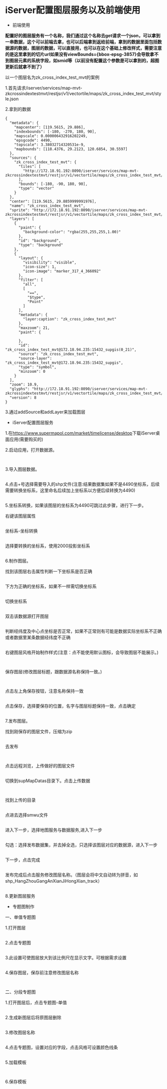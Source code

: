 # iServer配置图层服务以及前端使用

* 前端使用

**配置好的图层服务有一个名称，我们通过这个名称去get请求一个json，可以拿到一串数据，这个可以前端去拿，也可以后端拿到返给前端，拿到的数据里面包括数据源的数据，图层的数据，可以直接用，也可以在这个基础上修改样式，需要注意的是这里拿到的切片url如果没有viewBounds={bbox-epsg-3857}会导致拿不到图层元素的系统字段，如smid等（以前没有配置这个参数是可以拿到的，超图更新后就拿不到了）**

以一个图层名为zk_cross_index_test_mvt的案例

1.首先请求/iserver/services/map-mvt-zkcrossindextestmvt/restjsr/v1/vectortile/maps/zk_cross_index_test_mvt/style.json

2.拿到的数据

```
{
  "metadata": {
    "mapcenter": [119.5615, 29.886],
    "indexbounds": [-180, -270, 180, 90],
    "mapscale": 0.000006432916202249,
    "epsgcode": 4490,
    "topscale": 3.38032714320531e-9,
    "mapbounds": [118.4376, 29.2123, 120.6854, 30.5597]
  },
  "sources": {
    "zk_cross_index_test_mvt": {
      "tiles": [
        "http://172.18.91.192:8090/iserver/services/map-mvt-zkcrossindextestmvt/restjsr/v1/vectortile/maps/zk_cross_index_test_mvt/tiles/{z}/{x}/{y}.mvt"
      ],
      "bounds": [-180, -90, 180, 90],
      "type": "vector"
    }
  },
  "center": [119.5615, 29.8859999991976],
  "name": "zk_cross_index_test_mvt",
  "sprite": "http://172.18.91.192:8090/iserver/services/map-mvt-zkcrossindextestmvt/restjsr/v1/vectortile/maps/zk_cross_index_test_mvt/sprites/sprite",
  "layers": [
    {
      "paint": {
        "background-color": "rgba(255,255,255,1.00)"
      },
      "id": "background",
      "type": "background"
    },
    {
      "layout": {
        "visibility": "visible",
        "icon-size": 1,
        "icon-image": "marker_317_4_366092"
      },
      "filter": [
        "all",
        [
          "==",
          "$type",
          "Point"
        ]
      ],
      "metadata": {
        "layer:caption": "zk_cross_index_test_mvt"
      },
      "maxzoom": 21,
      "paint": {

      },
      "id": "zk_cross_index_test_mvt@172.18.94.235:15432_supgis(0_21)",
      "source": "zk_cross_index_test_mvt",
      "source-layer": "zk_cross_index_test_mvt@172.18.94.235:15432_supgis",
      "type": "symbol",
      "minzoom": 0
    }
  ],
  "zoom": 10.9,
  "glyphs": "http://172.18.91.192:8090/iserver/services/map-mvt-zkcrossindextestmvt/restjsr/v1/vectortile/maps/zk_cross_index_test_mvt/fonts/{fontstack}/{range}",
  "version": 8
}
```

3.通过addSource和addLayer来加载图层

* iServer配置图层服务

1.在<a href="https://www.supermapol.com/market/timelicense/desktop">https://www.supermapol.com/market/timelicense/desktop</a>下载iServer桌面应用(需要购买的)

2.启动应用，打开数据源。

<img src="../img/supmap-17.png" alt=""></img>

<img src="../img/supmap-18.png" alt=""></img>

3.导入图层数据。

<img src="../img/supmap-19.png" alt=""></img>

4.点击+号选择需要导入的shp文件(注意:结果数据集如果不是4490坐标系，后续需要转换坐标系，这里命名后续加上坐标系以方便后续转换为4490)

<img src="../img/supmap-20.png" alt=""></img>

5.坐标系转换，如果该图层的坐标系为4490可跳过此步骤，进行下一步。

右键该图层属性

<img src="../img/supmap-21.png" alt=""></img>

坐标系-坐标转换

<img src="../img/supmap-22.png" alt=""></img>

选择要转换的坐标系，使用2000投影坐标系

<img src="../img/supmap-23.png" alt=""></img>

6.制作图层。

找到该图层右击属性判断一下坐标系是否正确

<img src="../img/supmap-24.png" alt=""></img>

下方为正确的坐标系，如果不一样需切换坐标系

<img src="../img/supmap-25.png" alt=""></img>

切换坐标系

<img src="../img/supmap-26.png" alt=""></img>

双击该数据源打开图层

<img src="../img/supmap-27.png" alt=""></img>

判断经纬度及中心点坐标是否正常，如果不正常则有可能是数据实际坐标系不正确或者数据里某条数据经纬度不正确

<img src="../img/supmap-28.png" alt=""></img>

右键图层风格开始制作样式(注意：点不能使用默认图标，会导致图层不能展示。)

<img src="../img/supmap-29.png" alt=""></img>

<img src="../img/supmap-30.png" alt=""></img>

保存图层(修改图层标题，跟数据源名称保持一致。)

<img src="../img/supmap-31.png" alt=""></img>

<img src="../img/supmap-32.png" alt=""></img>

点击左上角保存按钮，注意名称保持一致

<img src="../img/supmap-33.png" alt=""></img>

点击保存，选择要保存的位置，名字与图层标题保持一致，点击确定

<img src="../img/supmap-34.png" alt=""></img>

7.发布图层。

找到刚保存的图层文件，压缩为zip

<img src="../img/supmap-35.png" alt=""></img>

去发布

<img src="../img/supmap-36.png" alt=""></img>

<img src="../img/supmap-37.png" alt=""></img>

点击远程浏览，上传做好的图层文件

<img src="../img/supmap-38.png" alt=""></img>

切换到supMapDatas目录下。点击上传数据

<img src="../img/supmap-39.png" alt=""></img>

<img src="../img/supmap-40.png" alt=""></img>

找到上传的目录

<img src="../img/supmap-41.png" alt=""></img>

点进去选择smwu文件

<img src="../img/supmap-42.png" alt=""></img>

进入下一步，选择地图服务与数据服务,进入下一步

<img src="../img/supmap-43.png" alt=""></img>

勾选：选择发布数据集，并去掉全选，只选择该图层对应的数据源，进入下一步

<img src="../img/supmap-44.png" alt=""></img>

下一步，点击完成

<img src="../img/supmap-45.png" alt=""></img>

发布完成后点击服务修改图层名称。（图层会将中文自动转为拼音，如shp_HangZhouGangAnXianJiHongXian_track）

<img src="../img/supmap-46.png" alt=""></img>

8.更新图层服务

* 专题图制作

一、单值专题图

1.打开图层

<img src="../img/supmap-47.png" alt=""></img>

2.点击专题图

<img src="../img/supmap-48.png" alt=""></img>

3.此设置可使图层放大到该比例尺在显示文字。可根据需求设置

<img src="../img/supmap-49.png" alt=""></img>

4.保存图层，保存前注意修改图层名称

<img src="../img/supmap-50.png" alt=""></img>

<img src="../img/supmap-51.png" alt=""></img>

二、分段专题图

1.打开图层后，点击专题图-单值

<img src="../img/supmap-52.png" alt=""></img>

2.生成新图层后将原图层删除

<img src="../img/supmap-53.png" alt=""></img>

3.修改图层名称

<img src="../img/supmap-54.png" alt=""></img>

4.点击专题图，设置对应的字段，点击风格可设置颜色线条

<img src="../img/supmap-55.png" alt=""></img>

5.加载模板

<img src="../img/supmap-56.png" alt=""></img>

<img src="../img/supmap-57.png" alt=""></img>

6.保存模板

<img src="../img/supmap-58.png" alt=""></img>